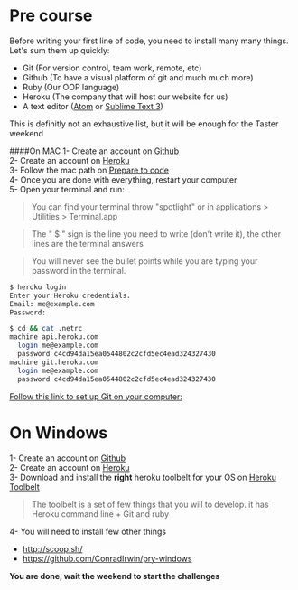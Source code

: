 Pre course
================

Before writing your first line of code, you need to install many many things.
Let's sum them up quickly:

- Git (For version control, team work, remote, etc)
- Github (To have a visual platform of git and much much more)
- Ruby (Our OOP language)
- Heroku (The company that will host our website for us)
- A text editor ([Atom](https://atom.io/ "Atom.io") or [Sublime Text  3](https://www.sublimetext.com/3 "Sublime text 3"))

This is definitly not an exhaustive list, but it will be enough for the Taster weekend

####On MAC
1- Create an account on [Github](https://github.com/join "Github")                                            
2- Create an account on [Heroku](https://signup.heroku.com/ "Heroku")                                                   
3- Follow the mac path on [Prepare to code](https://preparetocode.io "prepare to code")                                 
4- Once you are done with everything, restart your computer                                                            
5- Open your terminal and run:                                                                                                                                      
>You can find your terminal throw "spotlight" or in applications > Utilities > Terminal.app

>The " $ " sign is the line you need to write (don't write it), the other lines are the terminal answers

>You will never see the bullet points while you are typing your password in the terminal.

```bash
$ heroku login
Enter your Heroku credentials.
Email: me@example.com
Password:

$ cd && cat .netrc
machine api.heroku.com
  login me@example.com
  password c4cd94da15ea0544802c2cfd5ec4ead324327430
machine git.heroku.com
  login me@example.com
  password c4cd94da15ea0544802c2cfd5ec4ead324327430
```

[Follow this link to set up Git on your computer:](https://help.github.com/articles/set-up-git/ "set up git")

On Windows
================

1- Create an account on [Github](https://github.com/join "Github")                                              
2- Create an account on [Heroku](https://signup.heroku.com/ "Heroku")            
3- Download and install the **right** heroku toolbelt for your OS on [Heroku Toolbelt](https://toolbelt.heroku.com/                                         "Heroku toolbelt")

>The toolbelt is a set of few things that you will to develop.
it has Heroku command line + Git and ruby

4- You will need to install few other things
- http://scoop.sh/
- https://github.com/ConradIrwin/pry-windows

**You are done, wait the weekend to start the challenges**
